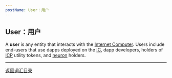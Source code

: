```yaml
---
postName: User：用户
---
```

## User：用户

A **user** is any entity that interacts with the [Internet Computer](../I/ic). Users include end-users that use dapps deployed on the [IC](../I/ic), dapp developers, holders of [ICP](../I/icp) utility tokens, and [neuron](../N/neuron) holders.

---
[返回词汇目录](../glossary)